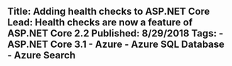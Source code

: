 Title: Adding health checks to ASP.NET Core
Lead: Health checks are now a feature of ASP.NET Core 2.2
Published: 8/29/2018
Tags: 
    - ASP.NET Core 3.1
    - Azure
    - Azure SQL Database
    - Azure Search
---

